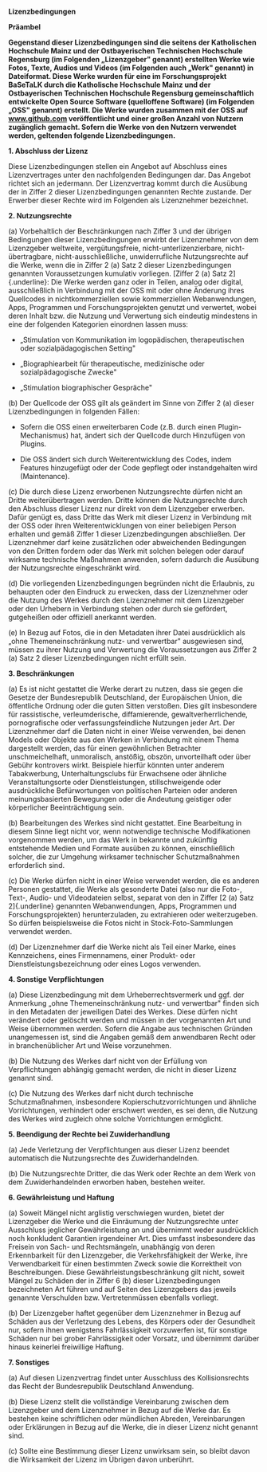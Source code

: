 **Lizenzbedingungen**

**Präambel**

**Gegenstand dieser Lizenzbedingungen sind die seitens der Katholischen Hochschule Mainz und der
Ostbayerischen Technischen Hochschule Regensburg
(im Folgenden „Lizenzgeber" genannt) erstellten Werke wie Fotos, Texte,
Audios und Videos (im Folgenden auch „Werk" genannt) in Dateiformat.
Diese Werke wurden für eine im Forschungsprojekt BaSeTaLK durch die
Katholische Hochschule Mainz und der Ostbayerischen Technischen
Hochschule Regensburg gemeinschaftlich entwickelte Open Source Software
(quelloffene Software) (im Folgenden „OSS" genannt) erstellt. Die Werke
wurden zusammen mit der OSS auf www.github.com veröffentlicht und
einer großen Anzahl von Nutzern zugänglich gemacht. Sofern die Werke von
den Nutzern verwendet werden, geltenden folgende Lizenzbedingungen.**

**1. Abschluss der Lizenz**

Diese Lizenzbedingungen stellen ein Angebot auf Abschluss eines
Lizenzvertrages unter den nachfolgenden Bedingungen dar. Das Angebot
richtet sich an jedermann. Der Lizenzvertrag kommt durch die Ausübung
der in Ziffer 2 dieser Lizenzbedingungen genannten Rechte zustande. Der
Erwerber dieser Rechte wird im Folgenden als Lizenznehmer bezeichnet.

**2. Nutzungsrechte**

\(a\) Vorbehaltlich der Beschränkungen nach Ziffer 3 und der übrigen
Bedingungen dieser Lizenzbedingungen erwirbt der Lizenznehmer von dem
Lizenzgeber weltweite, vergütungsfreie, nicht-unterlizenzierbare,
nicht-übertragbare, nicht-ausschließliche, unwiderrufliche
Nutzungsrechte auf die Werke, wenn die in Ziffer 2 (a) Satz 2 dieser
Lizenzbedingungen genannten Voraussetzungen kumulativ vorliegen. [Ziffer
2 (a) Satz 2]{.underline}: Die Werke werden ganz oder in Teilen, analog
oder digital, ausschließlich in Verbindung mit der OSS mit oder ohne
Änderung ihres Quellcodes in nichtkommerziellen sowie kommerziellen
Webanwendungen, Apps, Programmen und Forschungsprojekten genutzt und
verwertet, wobei deren Inhalt bzw. die Nutzung und Verwertung sich
eindeutig mindestens in eine der folgenden Kategorien einordnen lassen
muss:

- „Stimulation von Kommunikation im logopädischen, therapeutischen
  oder sozialpädagogischen Setting"

- „Biographiearbeit für therapeutische, medizinische oder
  sozialpädagogische Zwecke"

- „Stimulation biographischer Gespräche"

\(b\) Der Quellcode der OSS gilt als geändert im Sinne von Ziffer 2 (a)
dieser Lizenzbedingungen in folgenden Fällen:

- Sofern die OSS einen erweiterbaren Code (z.B. durch einen
  Plugin-Mechanismus) hat, ändert sich der Quellcode durch Hinzufügen
  von Plugins.

- Die OSS ändert sich durch Weiterentwicklung des Codes, indem
  Features hinzugefügt oder der Code gepflegt oder instandgehalten
  wird (Maintenance).

\(c\) Die durch diese Lizenz erworbenen Nutzungsrechte dürfen nicht an
Dritte weiterübertragen werden. Dritte können die Nutzungsrechte durch
den Abschluss dieser Lizenz nur direkt von dem Lizenzgeber erwerben.
Dafür genügt es, dass Dritte das Werk mit dieser Lizenz in Verbindung
mit der OSS oder ihren Weiterentwicklungen von einer beliebigen Person
erhalten und gemäß Ziffer 1 dieser Lizenzbedingungen abschließen. Der
Lizenznehmer darf keine zusätzlichen oder abweichenden Bedingungen von
den Dritten fordern oder das Werk mit solchen belegen oder darauf
wirksame technische Maßnahmen anwenden, sofern dadurch die Ausübung der
Nutzungsrechte eingeschränkt wird.

\(d\) Die vorliegenden Lizenzbedingungen begründen nicht die Erlaubnis,
zu behaupten oder den Eindruck zu erwecken, dass der Lizenznehmer oder
die Nutzung des Werkes durch den Lizenznehmer mit dem Lizenzgeber oder
den Urhebern in Verbindung stehen oder durch sie gefördert, gutgeheißen
oder offiziell anerkannt werden.

\(e\) In Bezug auf Fotos, die in den Metadaten ihrer Datei ausdrücklich
als „ohne Themeneinschränkung nutz- und verwertbar" ausgewiesen sind,
müssen zu ihrer Nutzung und Verwertung die Voraussetzungen aus Ziffer 2
(a) Satz 2 dieser Lizenzbedingungen nicht erfüllt sein.

**3. Beschränkungen**

\(a\) Es ist nicht gestattet die Werke derart zu nutzen, dass sie gegen
die Gesetze der Bundesrepublik Deutschland, der Europäischen Union, die
öffentliche Ordnung oder die guten Sitten verstoßen. Dies gilt
insbesondere für rassistische, verleumderische, diffamierende,
gewaltverherrlichende, pornografische oder verfassungsfeindliche
Nutzungen jeder Art. Der Lizenznehmer darf die Daten nicht in einer
Weise verwenden, bei denen Models oder Objekte aus den Werken in
Verbindung mit einem Thema dargestellt werden, das für einen
gewöhnlichen Betrachter unschmeichelhaft, unmoralisch, anstößig, obszön,
unvorteilhaft oder über Gebühr kontrovers wirkt. Beispiele hierfür
könnten unter anderem Tabakwerbung, Unterhaltungsclubs für Erwachsene
oder ähnliche Veranstaltungsorte oder Dienstleistungen, stillschweigende
oder ausdrückliche Befürwortungen von politischen Parteien oder anderen
meinungsbasierten Bewegungen oder die Andeutung geistiger oder
körperlicher Beeinträchtigung sein.

\(b\) Bearbeitungen des Werkes sind nicht gestattet. Eine Bearbeitung in
diesem Sinne liegt nicht vor, wenn notwendige technische Modifikationen
vorgenommen werden, um das Werk in bekannte und zukünftig entstehende
Medien und Formate ausüben zu können, einschließlich solcher, die zur
Umgehung wirksamer technischer Schutzmaßnahmen erforderlich sind.

\(c\) Die Werke dürfen nicht in einer Weise verwendet werden, die es
anderen Personen gestattet, die Werke als gesonderte Datei (also nur die
Foto-, Text-, Audio- und Videodateien selbst, separat von den in Ziffer
[2 (a) Satz 2]{.underline} genannten Webanwendungen, Apps, Programmen
und Forschungsprojekten) herunterzuladen, zu extrahieren oder
weiterzugeben. So dürfen beispielsweise die Fotos nicht in
Stock-Foto-Sammlungen verwendet werden.

\(d\) Der Lizenznehmer darf die Werke nicht als Teil einer Marke, eines
Kennzeichens, eines Firmennamens, einer Produkt- oder
Dienstleistungsbezeichnung oder eines Logos verwenden.

**4. Sonstige Verpflichtungen**

\(a\) Diese Lizenzbedingung mit dem Urheberrechtsvermerk und ggf. der
Anmerkung „ohne Themeneinschränkung nutz- und verwertbar" finden sich in
den Metadaten der jeweiligen Datei des Werkes. Diese dürfen nicht
verändert oder gelöscht werden und müssen in der vorgenannten Art und
Weise übernommen werden. Sofern die Angabe aus technischen Gründen
unangemessen ist, sind die Angaben gemäß dem anwendbaren Recht oder in
branchenüblicher Art und Weise vorzunehmen.

\(b\) Die Nutzung des Werkes darf nicht von der Erfüllung von
Verpflichtungen abhängig gemacht werden, die nicht in dieser Lizenz
genannt sind.

\(c\) Die Nutzung des Werkes darf nicht durch technische
Schutzmaßnahmen, insbesondere Kopierschutzvorrichtungen und ähnliche
Vorrichtungen, verhindert oder erschwert werden, es sei denn, die
Nutzung des Werkes wird zugleich ohne solche Vorrichtungen ermöglicht.

**5. Beendigung der Rechte bei Zuwiderhandlung**

\(a\) Jede Verletzung der Verpflichtungen aus dieser Lizenz beendet
automatisch die Nutzungsrechte des Zuwiderhandelnden.

\(b\) Die Nutzungsrechte Dritter, die das Werk oder Rechte an dem Werk
von dem Zuwiderhandelnden erworben haben, bestehen weiter.

**6. Gewährleistung und Haftung**

\(a\) Soweit Mängel nicht arglistig verschwiegen wurden, bietet der
Lizenzgeber die Werke und die Einräumung der Nutzungsrechte unter
Ausschluss jeglicher Gewährleistung an und übernimmt weder ausdrücklich
noch konkludent Garantien irgendeiner Art. Dies umfasst insbesondere das
Freisein von Sach- und Rechtsmängeln, unabhängig von deren Erkennbarkeit
für den Lizenzgeber, die Verkehrsfähigkeit der Werke, ihre
Verwendbarkeit für einen bestimmten Zweck sowie die Korrektheit von
Beschreibungen. Diese Gewährleistungsbeschränkung gilt nicht, soweit
Mängel zu Schäden der in Ziffer 6 (b) dieser Lizenzbedingungen
bezeichneten Art führen und auf Seiten des Lizenzgebers das jeweils
genannte Verschulden bzw. Vertretenmüssen ebenfalls vorliegt.

\(b\) Der Lizenzgeber haftet gegenüber dem Lizenznehmer in Bezug auf
Schäden aus der Verletzung des Lebens, des Körpers oder der Gesundheit
nur, sofern ihnen wenigstens Fahrlässigkeit vorzuwerfen ist, für
sonstige Schäden nur bei grober Fahrlässigkeit oder Vorsatz, und
übernimmt darüber hinaus keinerlei freiwillige Haftung.

**7. Sonstiges**

\(a\) Auf diesen Lizenzvertrag findet unter Ausschluss des
Kollisionsrechts das Recht der Bundesrepublik Deutschland Anwendung.

\(b\) Diese Lizenz stellt die vollständige Vereinbarung zwischen dem
Lizenzgeber und dem Lizenznehmer in Bezug auf die Werke dar. Es bestehen
keine schriftlichen oder mündlichen Abreden, Vereinbarungen oder
Erklärungen in Bezug auf die Werke, die in dieser Lizenz nicht genannt
sind.

\(c\) Sollte eine Bestimmung dieser Lizenz unwirksam sein, so bleibt
davon die Wirksamkeit der Lizenz im Übrigen davon unberührt.
